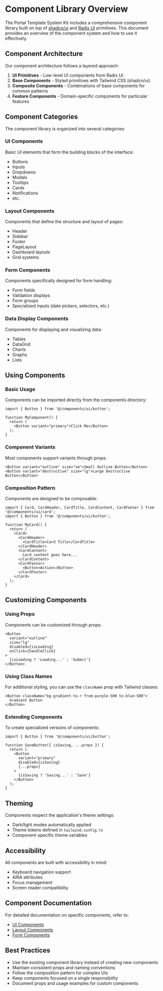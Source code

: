 # Component Library Overview

The Portal Template System Kit includes a comprehensive component library built on top of [shadcn/ui](https://ui.shadcn.com/) and [Radix UI](https://www.radix-ui.com/) primitives. This document provides an overview of the component system and how to use it effectively.

## Component Architecture

Our component architecture follows a layered approach:

1. **UI Primitives** - Low-level UI components from Radix UI
2. **Base Components** - Styled primitives with Tailwind CSS (shadcn/ui)
3. **Composite Components** - Combinations of base components for common patterns
4. **Feature Components** - Domain-specific components for particular features

## Component Categories

The component library is organized into several categories:

### UI Components

Basic UI elements that form the building blocks of the interface:

- Buttons
- Inputs
- Dropdowns
- Modals
- Tooltips
- Cards
- Notifications
- etc.

### Layout Components

Components that define the structure and layout of pages:

- Header
- Sidebar
- Footer
- PageLayout
- Dashboard layouts
- Grid systems

### Form Components

Components specifically designed for form handling:

- Form fields
- Validation displays
- Form groups
- Specialized inputs (date pickers, selectors, etc.)

### Data Display Components

Components for displaying and visualizing data:

- Tables
- DataGrid
- Charts
- Graphs
- Lists

## Using Components

### Basic Usage

Components can be imported directly from the components directory:

```tsx
import { Button } from '@/components/ui/button';

function MyComponent() {
  return (
    <Button variant="primary">Click Me</Button>
  );
}
```

### Component Variants

Most components support variants through props:

```tsx
<Button variant="outline" size="sm">Small Outline Button</Button>
<Button variant="destructive" size="lg">Large Destructive Button</Button>
```

### Composition Pattern

Components are designed to be composable:

```tsx
import { Card, CardHeader, CardTitle, CardContent, CardFooter } from '@/components/ui/card';
import { Button } from '@/components/ui/button';

function MyCard() {
  return (
    <Card>
      <CardHeader>
        <CardTitle>Card Title</CardTitle>
      </CardHeader>
      <CardContent>
        Card content goes here...
      </CardContent>
      <CardFooter>
        <Button>Action</Button>
      </CardFooter>
    </Card>
  );
}
```

## Customizing Components

### Using Props

Components can be customized through props:

```tsx
<Button 
  variant="outline"
  size="lg"
  disabled={isLoading}
  onClick={handleClick}
>
  {isLoading ? 'Loading...' : 'Submit'}
</Button>
```

### Using Class Names

For additional styling, you can use the `className` prop with Tailwind classes:

```tsx
<Button className="bg-gradient-to-r from-purple-500 to-blue-500">
  Gradient Button
</Button>
```

### Extending Components

To create specialized versions of components:

```tsx
import { Button } from '@/components/ui/button';

function SaveButton({ isSaving, ...props }) {
  return (
    <Button 
      variant="primary" 
      disabled={isSaving}
      {...props}
    >
      {isSaving ? 'Saving...' : 'Save'}
    </Button>
  );
}
```

## Theming

Components respect the application's theme settings:

- Dark/light modes automatically applied
- Theme tokens defined in `tailwind.config.ts`
- Component-specific theme variables

## Accessibility

All components are built with accessibility in mind:

- Keyboard navigation support
- ARIA attributes
- Focus management
- Screen reader compatibility

## Component Documentation

For detailed documentation on specific components, refer to:

- [UI Components](./ui.md)
- [Layout Components](./layout.md)
- [Form Components](./forms.md)

## Best Practices

- Use the existing component library instead of creating new components
- Maintain consistent props and naming conventions
- Follow the composition pattern for complex UIs
- Keep components focused on a single responsibility
- Document props and usage examples for custom components 